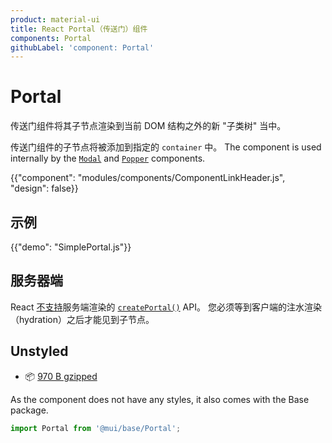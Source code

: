 ```yaml
---
product: material-ui
title: React Portal（传送门）组件
components: Portal
githubLabel: 'component: Portal'
---
```


# Portal

<p class="description">传送门组件将其子节点渲染到当前 DOM 结构之外的新 "子类树" 当中。</p>

传送门组件的子节点将被添加到指定的 `container` 中。 The component is used internally by the [`Modal`](/material-ui/react-modal/) and [`Popper`](/material-ui/react-popper/) components.

{{"component": "modules/components/ComponentLinkHeader.js", "design": false}}

## 示例

{{"demo": "SimplePortal.js"}}

## 服务器端

React [不支持](https://github.com/facebook/react/issues/13097)服务端渲染的 [`createPortal()`](https://reactjs.org/docs/portals.html) API。 您必须等到客户端的注水渲染（hydration）之后才能见到子节点。

## Unstyled

- 📦 [970 B gzipped](https://bundlephobia.com/package/@mui/base@latest)

As the component does not have any styles, it also comes with the Base package.

```js
import Portal from '@mui/base/Portal';
```
